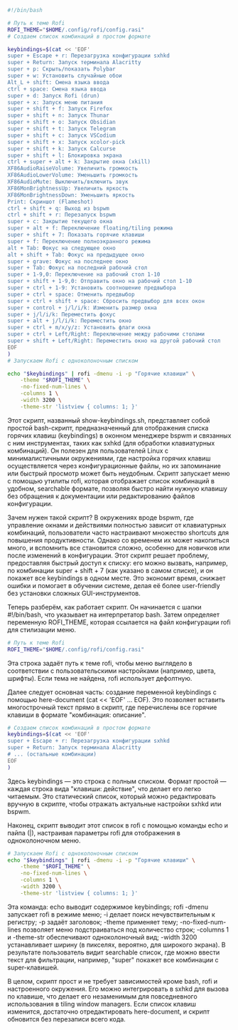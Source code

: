 ```bash
#!/bin/bash

# Путь к теме Rofi
ROFI_THEME="$HOME/.config/rofi/config.rasi"
# Создаем список комбинаций в простом формате

keybindings=$(cat << 'EOF'
super + Escape + r: Перезагрузка конфигурации sxhkd
super + Return: Запуск терминала Alacritty
super + p: Скрыть/показать Polybar
super + w: Установить случайные обои
Alt_L + shift: Смена языка ввода
ctrl + space: Смена языка ввода
super + d: Запуск Rofi (drun)
super + x: Запуск меню питания
super + shift + f: Запуск Firefox
super + shift + n: Запуск Thunar
super + shift + o: Запуск Obsidian
super + shift + t: Запуск Telegram
super + shift + c: Запуск VSCodium
super + shift + x: Запуск xcolor-pick
super + shift + k: Запуск Calcurse
super + shift + l: Блокировка экрана
ctrl + super + alt + k: Закрытие окна (xkill)
XF86AudioRaiseVolume: Увеличить громкость
XF86AudioLowerVolume: Уменьшить громкость
XF86AudioMute: Выключить/включить звук
XF86MonBrightnessUp: Увеличить яркость
XF86MonBrightnessDown: Уменьшить яркость
Print: Скриншот (Flameshot)
ctrl + shift + q: Выход из bspwm
ctrl + shift + r: Перезапуск bspwm
super + c: Закрытие текущего окна
super + alt + f: Переключение floating/tiling режима
super + shift + 7: Показать горячие клавиши
super + f: Переключение полноэкранного режима
alt + Tab: Фокус на следующее окно
alt + shift + Tab: Фокус на предыдущее окно
super + grave: Фокус на последнее окно
super + Tab: Фокус на последний рабочий стол
super + 1-9,0: Переключение на рабочий стол 1-10
super + shift + 1-9,0: Отправить окно на рабочий стол 1-10
super + ctrl + 1-9: Установить соотношение предвыбора
super + ctrl + space: Отменить предвыбор
super + ctrl + shift + space: Сбросить предвыбор для всех окон
super + control + j/l/i/k: Изменить размер окна
super + j/l/i/k: Переместить фокус
super + alt + j/l/i/k: Переместить окно
super + ctrl + m/x/y/z: Установить флаги окна
super + ctrl + Left/Right: Переключение между рабочими столами
super + shift + Left/Right: Переместить окно на другой рабочий стол
EOF
)
# Запускаем Rofi с одноколоночным списком

echo "$keybindings" | rofi -dmenu -i -p "Горячие клавиши" \
    -theme "$ROFI_THEME" \
    -no-fixed-num-lines \
    -columns 1 \
    -width 3200 \
    -theme-str 'listview { columns: 1; }'
```

Этот скрипт, названный show-keybindings.sh, представляет собой простой bash-скрипт, предназначенный для отображения списка горячих клавиш (keybindings) в оконном менеджере bspwm и связанных с ним инструментах, таких как sxhkd (для обработки клавиатурных комбинаций). Он полезен для пользователей Linux с минималистичными окружениями, где настройка горячих клавиш осуществляется через конфигурационные файлы, но их запоминание или быстрый просмотр может быть неудобным. Скрипт запускает меню с помощью утилиты rofi, которая отображает список комбинаций в удобном, searchable формате, позволяя быстро найти нужную клавишу без обращения к документации или редактированию файлов конфигурации.

Зачем нужен такой скрипт? В окружениях вроде bspwm, где управление окнами и действиями полностью зависит от клавиатурных комбинаций, пользователи часто настраивают множество shortcuts для повышения продуктивности. Однако со временем их может накопиться много, и вспомнить все становится сложно, особенно для новичков или после изменений в конфигурации. Этот скрипт решает проблему, предоставляя быстрый доступ к списку: его можно вызвать, например, по комбинации super + shift + 7 (как указано в самом списке), и он покажет все keybindings в одном месте. Это экономит время, снижает ошибки и помогает в обучении системе, делая её более user-friendly без установки сложных GUI-инструментов.

Теперь разберём, как работает скрипт. Он начинается с шапки #!/bin/bash, что указывает на интерпретатор bash. Затем определяет переменную ROFI_THEME, которая ссылается на файл конфигурации rofi для стилизации меню.

```bash
# Путь к теме Rofi
ROFI_THEME="$HOME/.config/rofi/config.rasi"
```

Эта строка задаёт путь к теме rofi, чтобы меню выглядело в соответствии с пользовательскими настройками (например, цвета, шрифты). Если тема не найдена, rofi использует дефолтную.

Далее следует основная часть: создание переменной keybindings с помощью here-document (cat << 'EOF' ... EOF). Это позволяет вставить многострочный текст прямо в скрипт, где перечислены все горячие клавиши в формате "комбинация: описание".

```bash
# Создаем список комбинаций в простом формате
keybindings=$(cat << 'EOF'
super + Escape + r: Перезагрузка конфигурации sxhkd
super + Return: Запуск терминала Alacritty
# ... (остальные комбинации)
EOF
)
```

Здесь keybindings — это строка с полным списком. Формат простой — каждая строка вида "клавиши: действие", что делает его легко читаемым. Это статический список, который можно редактировать вручную в скрипте, чтобы отражать актуальные настройки sxhkd или bspwm.

Наконец, скрипт выводит этот список в rofi с помощью команды echo и пайпа (|), настраивая параметры rofi для отображения в одноколоночном меню.

```bash
# Запускаем Rofi с одноколоночным списком
echo "$keybindings" | rofi -dmenu -i -p "Горячие клавиши" \
    -theme "$ROFI_THEME" \
    -no-fixed-num-lines \
    -columns 1 \
    -width 3200 \
    -theme-str 'listview { columns: 1; }'
```

Эта команда: echo выводит содержимое keybindings; rofi -dmenu запускает rofi в режиме меню; -i делает поиск нечувствительным к регистру; -p задаёт заголовок; -theme применяет тему; -no-fixed-num-lines позволяет меню подстраиваться под количество строк; -columns 1 и -theme-str обеспечивают одноколоночный вид; -width 3200 устанавливает ширину (в пикселях, вероятно, для широкого экрана). В результате пользователь видит searchable список, где можно ввести текст для фильтрации, например, "super" покажет все комбинации с super-клавишей.

В целом, скрипт прост и не требует зависимостей кроме bash, rofi и настроенного окружения. Его можно интегрировать в sxhkd для вызова по клавише, что делает его незаменимым для повседневного использования в tiling window managers. Если список клавиш изменится, достаточно отредактировать here-document, и скрипт обновится без перезаписи всего кода.